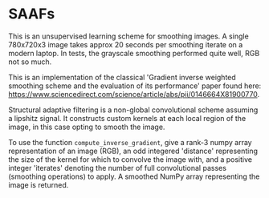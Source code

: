 # SAAFs

This is an unsupervised learning scheme for smoothing images. A single 780x720x3 image takes approx 20 seconds per smoothing iterate on a modern laptop. In tests, the grayscale smoothing performed quite well, RGB not so much.

This is an implementation of the classical 'Gradient inverse weighted smoothing scheme and the evaluation of its performance' paper found here: https://www.sciencedirect.com/science/article/abs/pii/0146664X81900770.

Structural adaptive filtering is a non-global convolutional scheme assuming a lipshitz signal. It constructs custom kernels at each local region of the image, in this case opting to smooth the image.

To use the function `compute_inverse_gradient`, give a rank-3 numpy array representation of an image (RGB), an odd integered 'distance' representing the size of the kernel for which to convolve the image with, and a positive integer 'iterates' denoting the number of full convolutional passes (smoothing operations) to apply. A smoothed NumPy array representing the image is returned.
